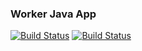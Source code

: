 ### Worker Java App

[![Build Status](http://13.126.193.235:8080/buildStatus/icon?job=instavote%2Fworker-build)](http://13.126.193.235:8080/job/instavote/job/worker-build/)
[![Build Status](http://13.126.193.235:8080/buildStatus/icon?job=instavote%2Fworker-test&subject=UnitTest)](http://13.126.193.235:8080/job/instavote/job/worker-test/)
